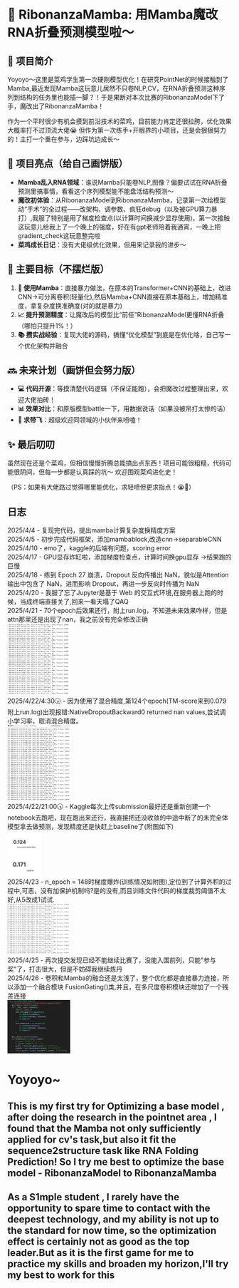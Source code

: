 # 🚀 RibonanzaMamba: 用Mamba魔改RNA折叠预测模型啦～  

## 🌱 项目简介  
Yoyoyo～这里是菜鸡学生第一次硬刚模型优化！在研究PointNet的时候接触到了Mamba,最近发现Mamba这玩意儿居然不只卷NLP,CV，在RNA折叠预测这种序列到结构的任务里也能插一脚？！于是果断对本次比赛的RibonanzaModel下了手，魔改出了RibonanzaMamba！  

作为一个平时很少有机会摸到前沿技术的菜鸡，目前能力肯定还很拉胯，优化效果大概率打不过顶流大佬😭 但作为第一次练手+开眼界的小项目，还是会狠狠努力的！主打一个重在参与，边踩坑边成长～  


## 🧬 项目亮点（给自己画饼版）  
- **Mamba乱入RNA领域**：谁说Mamba只能卷NLP,图像？偏要试试在RNA折叠预测里搞事情，看看这个序列模型能不能盘活结构预测～  
- **魔改初体验**：从RibonanzaModel到RibonanzaMamba，记录第一次给模型动“手术”的全过程——改架构、调参数、疯狂debug（以及被GPU算力暴打）,我服了特别是用了梯度检查点(以计算时间换减少显存使用)，第一次接触这玩意儿给我上了一个晚上的强度，好在有gpt老师陪着我通宵，一晚上把gradient_check这玩意整完啦
- **菜鸡成长日记**：没有大佬级优化效果，但用来记录我的进步～  


## 🎯 主要目标（不摆烂版）  
1. **🤖 使用Mamba**：直接暴力做法，在原本的Transformer+CNN的基础上，改进CNN->可分离卷积(轻量化),然后Mamba+CNN直接在原本基础上，增加精准度，拿复杂度换准确度(对的就是暴力)
2. **📈 提升预测精度**：让魔改后的模型比“前任”RibonanzaModel更懂RNA折叠（哪怕只提升1%！）  
3. **📚 攒实战经验**：复现大佬的源码，搞懂“优化模型”到底是在优化啥，自己写一个优化架构并融合  


## 🔜 未来计划（画饼但会努力版）  
- **💻 代码开源**：等摸清楚代码逻辑（不保证能跑），会把魔改过程整理出来，欢迎大佬拍砖！  
- **📊 效果对比**：和原版模型battle一下，用数据说话（如果没被吊打太惨的话）  
- **👥 求带飞**：超级欢迎同领域的小伙伴来唠嗑！
  


## ✨ 最后叨叨  
虽然现在还是个菜鸡，但相信慢慢折腾总能搞出点东西！项目可能很粗糙，代码可能很阴间，但每一步都是认真踩的坑～ 欢迎围观菜鸡进化史！  

（PS：如果有大佬路过觉得哪里能优化，求轻喷但更求指点！😭🙏）  

  
 
## 日志
2025/4/4 - 复现完代码，提出mamba计算复杂度换精度方案   
2025/4/5 - 初步完成代码框架，添加mambablock,改造cnn->separableCNN   
2025/4/10 - emo了，kaggle的后端有问题，scoring error   
2025/4/17 - GPU显存炸缸啦，添加梯度检查点，计算时间换gpu显存 ->结果跑的巨慢   
2025/4/18 - 练到 Epoch 27 崩溃，Dropout 反向传播出 NaN，貌似是Attention 输出中包含了 NaN，进而影响 Dropout，再进一步反向时传播为 NaN     
2025/4/20 - 我服了忘了Jupyter是基于 Web 的交互式环境,在服务器上跑的时候，当成终端直接关了,回来一看天塌了QAQ    
2025/4/21 - 70个epoch后效果还行，附上run.log，不知道未来效果咋样，但是attn那里还是出现了nan，我之前没有完全修改正确  
<img src="img/Log1.png" alt="runlog4.22" width="28%" title="2025_4_21_run.log">  
2025/4/22/4:30🕟 - 因为使用了混合精度,第124个epoch(TM-score来到0.079附上run.log)出现报错:NativeDropoutBackward0 returned nan values,尝试调小学习率，取消混合精度。   
<img src="img/Log2.png" alt="runlog4.22" width="28%" title="2025_4_22_run.log">    
2025/4/22/21:00🕟 - Kaggle每次上传submission最好还是重新创建一个notebook去跑吧，现在跑出来还行，我直接把还没收敛的中途中断了的未完全体模型拿去做预测，发现精度还是快赶上baseline了(附图如下)    
<img src="img/Cmp1.png" alt="runlog4.22" width="15%" title="2025_4_22_cmp">     
2025/4/23 - n_epoch = 148时梯度爆炸(训练情况如附图),定位到了计算外积的过程中,可恶，没有加保护机制吗?是的没有,而且训练文件代码的梯度裁剪阈值不太好,从5改成1试试.    
<img src="img/Log3.png" alt="runlog4.22" width="28%" title="2025_4_23_run.log">    
2025/4/25 - 再次提交发现已经不能继续比赛了，没能入围前列，只能"参与奖"了，打击很大，但是不妨碍我继续炼丹    
2025/4/26 - 卷积和Mamba的融合还是太浅了，整个优化都是直接暴力连接，所以添加一个融合模块 FusionGating()类,并且，在多尺度卷积模块还增加了一个残差连接  
<img src="img/Code1.png" alt="FusionGatingBlock" width="28%" title="2025_4_26_CodeFixing">    




# Yoyoyo~
## This is my first try for Optimizing a base model , after doing the research in the pointnet area , I found that the Mamba not only sufficiently applied for cv's task,but also it fit the sequence2structure task like RNA Folding Prediction! So I try me best to optimize the base model - RibonanzaModel  to RibonanzaMamba
## As a S1mple student , I rarely have the opportunity to spare time to contact with the deepest technology, and my ability is not up to the standard for now time, so the optimization effect is certainly not as good as the top leader.But as it is the first game for me to practice my skills and broaden my horizon,I'll try my best to work for this
